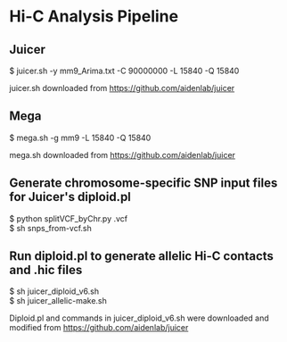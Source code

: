 
# Hi-C Analysis Pipeline

## Juicer 
$ juicer.sh -y mm9_Arima.txt -C 90000000 -L 15840 -Q 15840 <p />
juicer.sh downloaded from https://github.com/aidenlab/juicer

## Mega 
$ mega.sh -g mm9 -L 15840 -Q 15840 <p />
mega.sh downloaded from https://github.com/aidenlab/juicer

## Generate chromosome-specific SNP input files for Juicer's diploid.pl
$ python splitVCF_byChr.py <sanger-mouse-snps>.vcf <br />
$ sh snps_from-vcf.sh

## Run diploid.pl to generate allelic Hi-C contacts and .hic files
$ sh juicer_diploid_v6.sh <br />
$ sh juicer_allelic-make.sh <p />
Diploid.pl and commands in juicer_diploid_v6.sh were downloaded and modified from https://github.com/aidenlab/juicer
